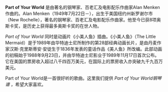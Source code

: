

**Part of Your World** 是由著名的钢琴家、百老汇及电影配乐作曲家Alan Menken作曲的。Alan
Menken（1949年7月22日－），出生于美国纽约州新罗谢尔市（New
Rochelle），著名的钢琴家、百老汇及电影配乐作曲家。他至今已获8项奥斯卡奖，是历史上获得最多奥斯卡奖的在世人物。

  

_Part of Your World_ 同时是动画片《小美人鱼》插曲。《小美人鱼》（The Little
Mermaid）是于1989年由华特迪士尼所制作的第28部经典动画长片，是由丹麦作家汉斯·克里斯蒂安·安徒生于1836年发表的童话作品《美人鱼》所改编。此部动画的初稿始于1988年9月23日，并由华特迪士尼影业于1989年11月17日首次公布。它在美国的票房收入超过八千四百万美元，在国际上的票房收入亦突破九千九百万美元。

  

Part of Your World是一首很好听的歌曲。这里我们提供 _Part of Your World钢琴谱_ ，希望大家喜欢。

